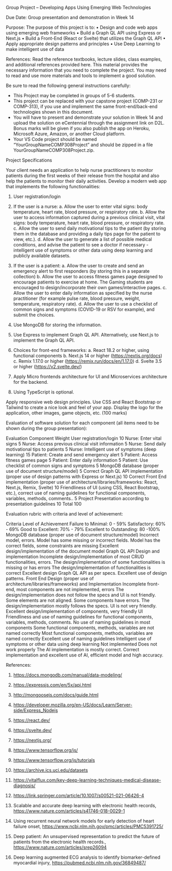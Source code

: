 
Group Project – Developing Apps Using Emerging Web Technologies


Due Date:	Group presentation and demonstration in Week 14

Purpose:	The purpose of this project is to:
•	Design and code web apps using emerging web frameworks
•	Build a Graph QL API using Express or Next.js
•	Build a Front-End (React or Svelte) that utilizes the Graph QL API 
•	Apply appropriate design patterns and principles
•	Use Deep Learning to make intelligent use of data

References:	Read the reference textbooks, lecture slides, class examples, and additional references provided here. This material provides the necessary information that you need to complete the project. You may need to read and use more materials and tools to implement a good solution. 

Be sure to read the following general instructions carefully:
-	This Project may be completed in groups of 5-6 students.
-	This project can be replaced with your capstone project (COMP-231 or COMP-313), if you use and implement the same front-end/back-end technologies shown in this document.
-	You will have to present and demonstrate your solution in Week 14 and upload the solution on eCentennial through the assignment link on D2L. Bonus marks will be given if you also publish the app on Heroku, Microsoft Azure, Amazon, or another Cloud platform.
-	Your VS Code project should be named “YourGroupNameCOMP308Project” and should be zipped in a file YourGroupNameCOMP308Project.zip.

Project Specifications

Your client needs an application to help nurse practitioners to monitor patients during the first weeks of their release from the hospital and also help the patients to monitor their daily activities. Develop a modern web app that implements the following functionalities:

1.	User registration/login

2.	If the user is a nurse:
a.	Allow the user to enter vital signs: body temperature, heart rate, blood pressure, or respiratory rate.
b.	Allow the user to access information captured during a previous clinical visit, vital signs: body temperature, heart rate, blood pressure, or respiratory rate.
c.	Allow the user to send daily motivational tips to the patient (by storing them in the database and providing a daily tips page for the patient to view, etc.).
d.	Allow the user to generate a list of possible medical conditions, and advise the patient to see a doctor if necessary - intelligent use of symptoms or other data using deep learning and publicly available datasets. 


3.	If the user is a patient:
a.	Allow the user to create and send an emergency alert to first responders (by storing this in a separate collection)
b.	Allow the user to access fitness games page designed to encourage patients to exercise at home. The Gaming students are encouraged to design/incorporate their own games/interactive pages.
c.	Allow the user to enter daily information as specified by the nurse practitioner (for example pulse rate, blood pressure, weight, temperature, respiratory rate).
d.	Allow the user to use a checklist of common signs and symptoms (COVID-19 or RSV for example), and submit the choices. 
4.	Use MongoDB for storing the information. 
5.	Use Express to implement Graph QL API. Alternatively, use Next.js to implement the Graph QL API.
6.	Choices for front-end frameworks:
a.	React 18.2 or higher, using functional components
b.	Next.js 14 or higher (https://nextjs.org/docs)
c.	Remix 1.17.0 or higher (https://remix.run/docs/en/1.17.0)
d.	Svelte 3.5 or higher (https://v2.svelte.dev/) 
7.	Apply Micro frontends architecture for UI and Microservices architecture for the backend.

8.	Using TypeScript is optional.

Apply responsive web design principles. Use CSS and React Bootstrap or Tailwind to create a nice look and feel of your app. Display the logo for the application, other images, game objects, etc.										                                      					 												(100 marks)

Evaluation of software solution for each component (all items need to be shown during the group 
presentation):

Evaluation Component	Weight
User registration/login	10
Nurse: Enter vital signs	5
Nurse: Access previous clinical visit information	5
Nurse: Send daily motivational tips to patients	5
Nurse: Intelligent use of symptoms (deep learning)	15
Patient: Create and send emergency alert	5
Patient: Access fitness games page	5
Patient: Enter daily information	5
Patient: Use checklist of common signs and symptoms	5
MongoDB database (proper use of document structure/model)	5
Correct Graph QL API implementation (proper use of design patterns with Express or Next.js)	10
Correct Front End implementation (proper use of architecture/libraries/frameworks: React, Next.js, Remix, Svelte)	10
Friendliness of UI (using CSS, React Bootstrap, etc.), correct use of naming guidelines for functional components, variables, methods, comments..	5
Project Presentation according to presentation guidelines	10
Total	100


Evaluation rubric with criteria and level of achievement:

Criteria	Level of Achievement
	Failure to Minimal: 0 - 59%	Satisfactory: 60% - 69%	Good to Excellent: 70% - 79%	Excellent to Outstanding: 80 -100% 
MongoDB database (proper use of document structure/model)	Incorrect model, errors. 	Model has some missing or incorrect fields.	Model has the correct fields, some constraints are missing	Excellent design/implementation of the document model
Graph QL API Design and implementation 	Incomplete design/implementation of most CRUD functionalities, errors.	The design/implementation of some functionalities is missing or has errors	The design/implementation of functionalities is correct	Excellent design Graph QL API as per specs.
Excellent use of design patterns.
Front End Design (proper use of architecture/libraries/frameworks) and Implementation	Incomplete front-end, most components are not implemented, errors	The design/implementation does not follow the specs and UI is not friendly. Some elements are not aligned. Some components have errors.	The design/implementation mostly follows the specs. UI is not very friendly.	Excellent  design/implementation of components, very friendly UI
Friendliness and use of naming guidelines for functional components, variables, methods, comments.
	No use of naming guidelines in most components	Some functional components, methods, variables are not named correctly	Most functional components, methods, variables are named correctly	Excellent use of naming guidelines
Intelligent use of symptoms or other data using deep learning	Not implemented	Does not work properly	The AI implementation is mostly correct.	Correct implementation and excellent use of AI, efficient model and high accuracy.

							
References:

1.	https://docs.mongodb.com/manual/data-modeling/

2.	https://expressjs.com/en/5x/api.html

3.	http://mongoosejs.com/docs/guide.html

4.	https://developer.mozilla.org/en-US/docs/Learn/Server-side/Express_Nodejs

5.	https://react.dev/

6.	https://svelte.dev/

7.	https://nextjs.org/

8.	https://www.tensorflow.org/js/

9.	https://www.tensorflow.org/js/tutorials

10.	https://archive.ics.uci.edu/datasets

11.	https://vitalflux.com/key-deep-learning-techniques-medical-disease-diagnosis/

12.	https://link.springer.com/article/10.1007/s00521-021-06426-4

13.	Scalable and accurate deep learning with electronic health records, https://www.nature.com/articles/s41746-018-0029-1

14.	Using recurrent neural network models for early detection of heart failure onset, https://www.ncbi.nlm.nih.gov/pmc/articles/PMC5391725/

15.	Deep patient: An unsupervised representation to predict the future of patients from the electronic health records., https://www.nature.com/articles/srep26094

16.	Deep learning augmented ECG analysis to identify biomarker-defined myocardial injury, https://pubmed.ncbi.nlm.nih.gov/36849487/
